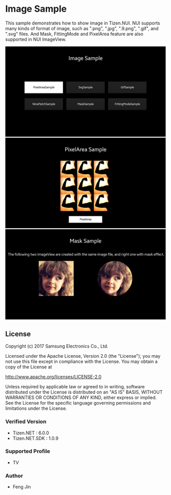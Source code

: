 # Image Sample
This sample demonstrates how to show image in Tizen.NUI. NUI supports many kinds of format of image, such as ".png", ".jpg", ".9.png", ".gif", and ".svg" files. And Mask, FittingMode and PixelArea feature are also supported in NUI ImageView.

![MainPage](./Screenshots/ImageMain.png)
![PixelArea](./Screenshots/pixelArea.png)
![Mask](./Screenshots/mask.png)

## License
Copyright (c) 2017 Samsung Electronics Co., Ltd.

Licensed under the Apache License, Version 2.0 (the "License");
you may not use this file except in compliance with the License.
You may obtain a copy of the License at

http://www.apache.org/licenses/LICENSE-2.0

Unless required by applicable law or agreed to in writing, software
distributed under the License is distributed on an "AS IS" BASIS,
WITHOUT WARRANTIES OR CONDITIONS OF ANY KIND, either express or implied.
See the License for the specific language governing permissions and
limitations under the License.

### Verified Version
* Tizen.NET : 6.0.0
* Tizen.NET.SDK : 1.0.9


### Supported Profile
* TV

### Author
* Feng Jin
